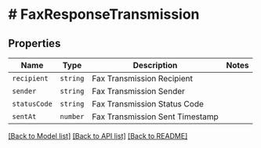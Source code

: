# # FaxResponseTransmission



## Properties

Name | Type | Description | Notes
------------ | ------------- | ------------- | -------------
| `recipient` | ```string``` |  Fax Transmission Recipient  |  |
| `sender` | ```string``` |  Fax Transmission Sender  |  |
| `statusCode` | ```string``` |  Fax Transmission Status Code  |  |
| `sentAt` | ```number``` |  Fax Transmission Sent Timestamp  |  |

[[Back to Model list]](../../README.md#models) [[Back to API list]](../../README.md#endpoints) [[Back to README]](../../README.md)
